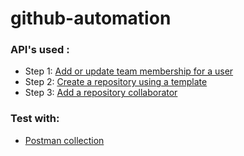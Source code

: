 # github-automation

### API's used :
- Step 1: [Add or update team membership for a user](https://docs.github.com/en/free-pro-team@latest/rest/reference/teams#add-or-update-team-membership-for-a-user)
- Step 2: [Create a repository using a template](https://docs.github.com/en/free-pro-team@latest/rest/reference/repos#create-a-repository-using-a-template)
- Step 3: [Add a repository collaborator](https://docs.github.com/en/free-pro-team@latest/rest/reference/repos#add-a-repository-collaborator)

### Test with: 
- [Postman collection](https://documenter.getpostman.com/view/11562934/TVmJiezT)
